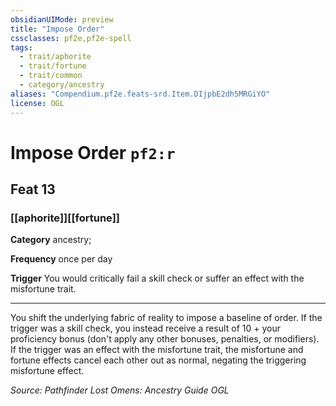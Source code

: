 ```yaml
---
obsidianUIMode: preview
title: "Impose Order"
cssclasses: pf2e,pf2e-spell
tags:
  - trait/aphorite
  - trait/fortune
  - trait/common
  - category/ancestry
aliases: "Compendium.pf2e.feats-srd.Item.DIjpbE2dh5MRGiYO"
license: OGL
---
```

# Impose Order `pf2:r`
## Feat 13
### [[aphorite]][[fortune]]

**Category** ancestry; 




**Frequency** once per day

**Trigger** You would critically fail a skill check or suffer an effect with the misfortune trait.

* * *

You shift the underlying fabric of reality to impose a baseline of order. If the trigger was a skill check, you instead receive a result of 10 + your proficiency bonus (don't apply any other bonuses, penalties, or modifiers). If the trigger was an effect with the misfortune trait, the misfortune and fortune effects cancel each other out as normal, negating the triggering misfortune effect.

*Source: Pathfinder Lost Omens: Ancestry Guide*
*OGL*